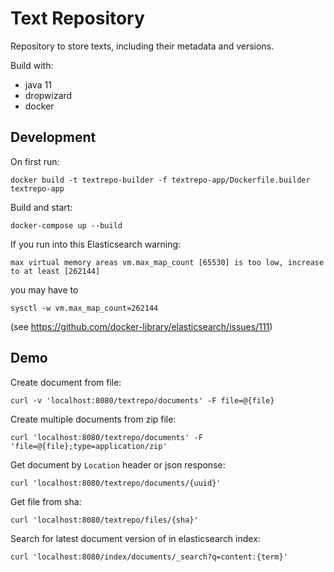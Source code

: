 # Text Repository

Repository to store texts, including their metadata and versions.

Build with:
- java 11
- dropwizard
- docker

## Development

On first run:
```
docker build -t textrepo-builder -f textrepo-app/Dockerfile.builder textrepo-app
```

Build and start:
```
docker-compose up --build
```

If you run into this Elasticsearch warning:
```
max virtual memory areas vm.max_map_count [65530] is too low, increase to at least [262144]
```

you may have to
```
sysctl -w vm.max_map_count=262144
```

(see https://github.com/docker-library/elasticsearch/issues/111)

## Demo

Create document from file:
```
curl -v 'localhost:8080/textrepo/documents' -F file=@{file}
```

Create multiple documents from zip file:
```
curl 'localhost:8080/textrepo/documents' -F 'file=@{file};type=application/zip'
```

Get document by `Location` header or json response:
```
curl 'localhost:8080/textrepo/documents/{uuid}'
```

Get file from sha:
```
curl 'localhost:8080/textrepo/files/{sha}'
```

Search for latest document version of in elasticsearch index:
```
curl 'localhost:8080/index/documents/_search?q=content:{term}'
```
